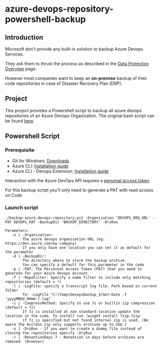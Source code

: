 # azure-devops-repository-powershell-backup

## Introduction

Microsoft don't provide any built-in solution to backup Azure Devops Services.

They ask them to thrust the process as described in the [Data Protection Overview](https://docs.microsoft.com/en-us/azure/devops/organizations/security/data-protection?view=azure-devops) page.

However most companies want to keep an **on-premise** backup of their code repositories in case of Disaster Recovery Plan (DRP).

## Project 

This project provides a Powershell script to backup all azure devops repositories of an Azure Devops Organization.
The original bash script can be found [here](https://github.com/lionelpere/azure-devops-repository-backup/).

## Powershell Script

### Prerequisite 

* Git for Windows: [Downloads](https://git-scm.com/download/win)
* Azure CLI: [Installation guide](https://docs.microsoft.com/en-us/cli/azure/install-azure-cli)
* Azure CLI - Devops Extension: [Installation guide](https://docs.microsoft.com/en-us/azure/devops/cli/?view=azure-devops)

Interaction with the Azure DevOps API requires a [personal access token](https://docs.microsoft.com/en-us/azure/devops/organizations/accounts/use-personal-access-tokens-to-authenticate?view=azure-devops).

For this backup script you'll only need to generate a PAT with read access on Code

### Launch script

    ./backup-azure-devops-repository.ps1 -Organization 'DEVOPS_ORG_URL' -PAT DEVOPS_PAT -BackupDir 'BACKUP_DIRECTORY' -DryRun 

    Parameters:
       -o | -Organization: 
            The azure devops organisation URL (eg: https://dev.azure.com/my-company)
            If you only have one location you can set it as default for the parameter
       -d | -BackupDir: 
            The directory where to store the backup archive.
            You can specify a default for this parameter in the code
       -p | -PAT: The Personnal Access Token (PAT) that you need to generate for your Azure Devops Account
       -f | -RepoFilter: Specify a name filter to include only matching repositories (default = *)
       -l | -LogFile: specify a transcript log file. Path based on current folder
            fe: -LogFile "C:\Temp\DevopsBackup_$(Get-Date -f 'yyyyMMdd_HHmm').log"
       -c | -CompressMethod: Specify to use 7z or builtin zip compression (default = 7z)
            If 7z is installed at non standard location update the location in the code. To install run 'winget install 7zip.7zip'
            if 7z is specified but not found internal zip is used. (Be aware the buildin zip only supports archives up to 2Gb.)
       -x | -DryRun - If you want to create a dummy file instead of cloning the repositories specify -DryRun
       -r | -RetentionDays 7 - Retention in days before archives are removed. (0=never)
